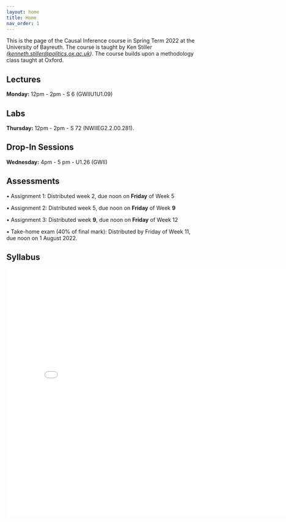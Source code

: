 ```yaml
---
layout: home
title: Home
nav_order: 1
---
```




This is the page of the Causal Inference course in Spring Term 2022 at the University of Bayreuth. The course is taught by Ken Stiller *(kenneth.stiller@politics.ox.ac.uk)*. The course builds upon a methodology class taught at Oxford.


## Lectures

**Monday:** 12pm - 2pm - S 6 (GWIIU1U1.09)

## Labs

**Thursday:** 12pm - 2pm - 	S 72 (NWIIEG2.2.00.281). 
## Drop-In Sessions

**Wednesday:** 4pm - 5 pm - U1.26 (GWII)



## Assessments

• Assignment 1: Distributed week 2, due noon on **Friday** of Week 5

• Assignment 2: Distributed week 5, due noon on **Friday** of Week **9**

• Assignment 3: Distributed week **9**, due noon on **Friday** of Week 12

• Take-home exam (40% of final mark): Distributed by Friday of Week 11, due noon on 1 August 2022.


## Syllabus


<embed src="CI_22_Syllabus___Bayreuth.pdf" width="800" height="650" 
 type="application/pdf">
